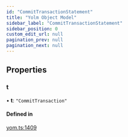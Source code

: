 ```yaml
---
id: "CommitTransactionStatement"
title: "Yolm Object Model"
sidebar_label: "CommitTransactionStatement"
sidebar_position: 0
custom_edit_url: null
pagination_prev: null
pagination_next: null
---
```


## Properties

### t

• **t**: ``"CommitTransaction"``

#### Defined in

[yom.ts:1409](https://github.com/yolmio/boost/blob/964b449/src/yom.ts#L1409)
